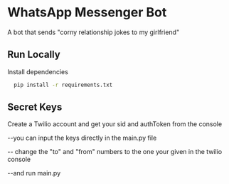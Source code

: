 
# WhatsApp Messenger Bot
A bot that sends "corny relationship jokes to my girlfriend"




## Run Locally
Install dependencies
```bash
  pip install -r requirements.txt
```




## Secret Keys
Create a Twilio account and get your sid and authToken from
the console

--you can input the keys directly in the main.py file

-- change the "to" and "from" numbers  to the one your given in the twilio console

--and run main.py